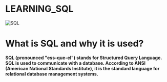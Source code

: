 # LEARNING_SQL 

![SQL](https://github.com/Kalyan4636/LEARNING_SQL/assets/79601235/601fba9d-6a1b-4fd1-9758-cc521aabf1c4)


# What is SQL and why it is used?
**SQL (pronounced "ess-que-el") stands for Structured Query Language. SQL is used to communicate with a database. According to ANSI (American National Standards Institute), it is the standard language for relational database management systems.**


